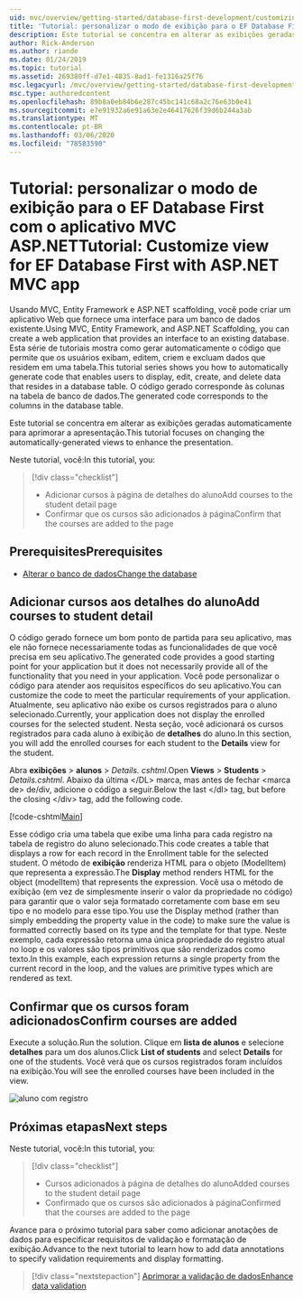 ```yaml
---
uid: mvc/overview/getting-started/database-first-development/customizing-a-view
title: 'Tutorial: personalizar o modo de exibição para o EF Database First com o aplicativo MVC ASP.NET'
description: Este tutorial se concentra em alterar as exibições geradas automaticamente para aprimorar a apresentação.
author: Rick-Anderson
ms.author: riande
ms.date: 01/24/2019
ms.topic: tutorial
ms.assetid: 269380ff-d7e1-4035-8ad1-fe1316a25f76
msc.legacyurl: /mvc/overview/getting-started/database-first-development/customizing-a-view
msc.type: authoredcontent
ms.openlocfilehash: 89b8a0eb84b6e287c45bc141c68a2c76e63b0e41
ms.sourcegitcommit: e7e91932a6e91a63e2e46417626f39d6b244a3ab
ms.translationtype: MT
ms.contentlocale: pt-BR
ms.lasthandoff: 03/06/2020
ms.locfileid: "78583590"
---
```

# <a name="tutorial-customize-view-for-ef-database-first-with-aspnet-mvc-app"></a><span data-ttu-id="ea5c5-103">Tutorial: personalizar o modo de exibição para o EF Database First com o aplicativo MVC ASP.NET</span><span class="sxs-lookup"><span data-stu-id="ea5c5-103">Tutorial: Customize view for EF Database First with ASP.NET MVC app</span></span>

<span data-ttu-id="ea5c5-104">Usando MVC, Entity Framework e ASP.NET scaffolding, você pode criar um aplicativo Web que fornece uma interface para um banco de dados existente.</span><span class="sxs-lookup"><span data-stu-id="ea5c5-104">Using MVC, Entity Framework, and ASP.NET Scaffolding, you can create a web application that provides an interface to an existing database.</span></span> <span data-ttu-id="ea5c5-105">Esta série de tutoriais mostra como gerar automaticamente o código que permite que os usuários exibam, editem, criem e excluam dados que residem em uma tabela.</span><span class="sxs-lookup"><span data-stu-id="ea5c5-105">This tutorial series shows you how to automatically generate code that enables users to display, edit, create, and delete data that resides in a database table.</span></span> <span data-ttu-id="ea5c5-106">O código gerado corresponde às colunas na tabela de banco de dados.</span><span class="sxs-lookup"><span data-stu-id="ea5c5-106">The generated code corresponds to the columns in the database table.</span></span>

<span data-ttu-id="ea5c5-107">Este tutorial se concentra em alterar as exibições geradas automaticamente para aprimorar a apresentação.</span><span class="sxs-lookup"><span data-stu-id="ea5c5-107">This tutorial focuses on changing the automatically-generated views to enhance the presentation.</span></span>

<span data-ttu-id="ea5c5-108">Neste tutorial, você:</span><span class="sxs-lookup"><span data-stu-id="ea5c5-108">In this tutorial, you:</span></span>

> [!div class="checklist"]
> * <span data-ttu-id="ea5c5-109">Adicionar cursos à página de detalhes do aluno</span><span class="sxs-lookup"><span data-stu-id="ea5c5-109">Add courses to the student detail page</span></span>
> * <span data-ttu-id="ea5c5-110">Confirmar que os cursos são adicionados à página</span><span class="sxs-lookup"><span data-stu-id="ea5c5-110">Confirm that the courses are added to the page</span></span>

## <a name="prerequisites"></a><span data-ttu-id="ea5c5-111">Prerequisites</span><span class="sxs-lookup"><span data-stu-id="ea5c5-111">Prerequisites</span></span>

* [<span data-ttu-id="ea5c5-112">Alterar o banco de dados</span><span class="sxs-lookup"><span data-stu-id="ea5c5-112">Change the database</span></span>](changing-the-database.md)

## <a name="add-courses-to-student-detail"></a><span data-ttu-id="ea5c5-113">Adicionar cursos aos detalhes do aluno</span><span class="sxs-lookup"><span data-stu-id="ea5c5-113">Add courses to student detail</span></span>

<span data-ttu-id="ea5c5-114">O código gerado fornece um bom ponto de partida para seu aplicativo, mas ele não fornece necessariamente todas as funcionalidades de que você precisa em seu aplicativo.</span><span class="sxs-lookup"><span data-stu-id="ea5c5-114">The generated code provides a good starting point for your application but it does not necessarily provide all of the functionality that you need in your application.</span></span> <span data-ttu-id="ea5c5-115">Você pode personalizar o código para atender aos requisitos específicos do seu aplicativo.</span><span class="sxs-lookup"><span data-stu-id="ea5c5-115">You can customize the code to meet the particular requirements of your application.</span></span> <span data-ttu-id="ea5c5-116">Atualmente, seu aplicativo não exibe os cursos registrados para o aluno selecionado.</span><span class="sxs-lookup"><span data-stu-id="ea5c5-116">Currently, your application does not display the enrolled courses for the selected student.</span></span> <span data-ttu-id="ea5c5-117">Nesta seção, você adicionará os cursos registrados para cada aluno à exibição de **detalhes** do aluno.</span><span class="sxs-lookup"><span data-stu-id="ea5c5-117">In this section, you will add the enrolled courses for each student to the **Details** view for the student.</span></span>

<span data-ttu-id="ea5c5-118">Abra **exibições** > **alunos** > *Details. cshtml*.</span><span class="sxs-lookup"><span data-stu-id="ea5c5-118">Open **Views** > **Students** > *Details.cshtml*.</span></span> <span data-ttu-id="ea5c5-119">Abaixo da última &lt;/DL&gt; marca, mas antes de fechar &lt;marca de&gt; de/div, adicione o código a seguir.</span><span class="sxs-lookup"><span data-stu-id="ea5c5-119">Below the last &lt;/dl&gt; tag, but before the closing &lt;/div&gt; tag, add the following code.</span></span>

[!code-cshtml[Main](customizing-a-view/samples/sample1.cshtml)]

<span data-ttu-id="ea5c5-120">Esse código cria uma tabela que exibe uma linha para cada registro na tabela de registro do aluno selecionado.</span><span class="sxs-lookup"><span data-stu-id="ea5c5-120">This code creates a table that displays a row for each record in the Enrollment table for the selected student.</span></span> <span data-ttu-id="ea5c5-121">O método de **exibição** renderiza HTML para o objeto (ModelItem) que representa a expressão.</span><span class="sxs-lookup"><span data-stu-id="ea5c5-121">The **Display** method renders HTML for the object (modelItem) that represents the expression.</span></span> <span data-ttu-id="ea5c5-122">Você usa o método de exibição (em vez de simplesmente inserir o valor da propriedade no código) para garantir que o valor seja formatado corretamente com base em seu tipo e no modelo para esse tipo.</span><span class="sxs-lookup"><span data-stu-id="ea5c5-122">You use the Display method (rather than simply embedding the property value in the code) to make sure the value is formatted correctly based on its type and the template for that type.</span></span> <span data-ttu-id="ea5c5-123">Neste exemplo, cada expressão retorna uma única propriedade do registro atual no loop e os valores são tipos primitivos que são renderizados como texto.</span><span class="sxs-lookup"><span data-stu-id="ea5c5-123">In this example, each expression returns a single property from the current record in the loop, and the values are primitive types which are rendered as text.</span></span>

## <a name="confirm-courses-are-added"></a><span data-ttu-id="ea5c5-124">Confirmar que os cursos foram adicionados</span><span class="sxs-lookup"><span data-stu-id="ea5c5-124">Confirm courses are added</span></span>

<span data-ttu-id="ea5c5-125">Execute a solução.</span><span class="sxs-lookup"><span data-stu-id="ea5c5-125">Run the solution.</span></span> <span data-ttu-id="ea5c5-126">Clique em **lista de alunos** e selecione **detalhes** para um dos alunos.</span><span class="sxs-lookup"><span data-stu-id="ea5c5-126">Click **List of students** and select **Details** for one of the students.</span></span> <span data-ttu-id="ea5c5-127">Você verá que os cursos registrados foram incluídos na exibição.</span><span class="sxs-lookup"><span data-stu-id="ea5c5-127">You will see the enrolled courses have been included in the view.</span></span>

![aluno com registro](customizing-a-view/_static/image1.png)

## <a name="next-steps"></a><span data-ttu-id="ea5c5-129">Próximas etapas</span><span class="sxs-lookup"><span data-stu-id="ea5c5-129">Next steps</span></span>
<span data-ttu-id="ea5c5-130">Neste tutorial, você:</span><span class="sxs-lookup"><span data-stu-id="ea5c5-130">In this tutorial, you:</span></span>

> [!div class="checklist"]
> * <span data-ttu-id="ea5c5-131">Cursos adicionados à página de detalhes do aluno</span><span class="sxs-lookup"><span data-stu-id="ea5c5-131">Added courses to the student detail page</span></span>
> * <span data-ttu-id="ea5c5-132">Confirmado que os cursos são adicionados à página</span><span class="sxs-lookup"><span data-stu-id="ea5c5-132">Confirmed that the courses are added to the page</span></span>

<span data-ttu-id="ea5c5-133">Avance para o próximo tutorial para saber como adicionar anotações de dados para especificar requisitos de validação e formatação de exibição.</span><span class="sxs-lookup"><span data-stu-id="ea5c5-133">Advance to the next tutorial to learn how to add data annotations to specify validation requirements and display formatting.</span></span>
> [!div class="nextstepaction"]
> [<span data-ttu-id="ea5c5-134">Aprimorar a validação de dados</span><span class="sxs-lookup"><span data-stu-id="ea5c5-134">Enhance data validation</span></span>](enhancing-data-validation.md)
